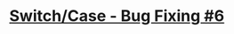 # [Switch/Case - Bug Fixing #6](https://www.codewars.com/kata/switch-slash-case-bug-fixing-number-6/)
